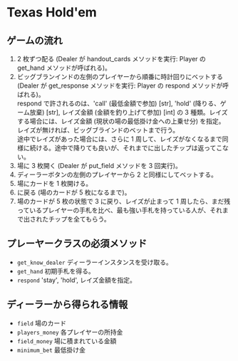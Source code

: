 # Texas Hold'em

## ゲームの流れ
1. 2 枚ずつ配る (Dealer が handout_cards メソッドを実行: Player の get_hand メソッドが呼ばれる)。  
2. ビッグブランインドの左側のプレイヤーから順番に時計回りにベットする (Dealer が get_response メソッドを実行: Player の respond メソッドが呼ばれる)。  
respond で許されるのは、'call' (最低金額で参加) [str], 'hold' (降りる、ゲーム放棄) [str], レイズ金額 (金額を釣り上げて参加) [int] の 3 種類。レイズする場合には、レイズ金額 (現状の場の最低掛け金への上乗せ分) を指定。  
レイズが無ければ、ビッグブラインドのベットまで行う。  
途中でレイズがあった場合には、さらに 1 周して、レイズがなくなるまで同様に続ける。途中で降りても良いが、それまでに出したチップは返ってこない。  
3. 場に 3 枚開く (Dealer が put_field メソッドを 3 回実行)。  
4. ディーラーボタンの左側のプレイヤーから 2 と同様にしてベットする。
5. 場にカードを 1 枚開ける。  
6.  に戻る (場のカードが 5 枚になるまで)。  
7. 場のカードが 5 枚の状態で 3 に戻り、レイズが止まって 1 周したら、まだ残っているプレイヤーの手札を比べ、最も強い手札を持っている人が、それまで出されたチップを全てもらう。

## プレーヤークラスの必須メソッド
- `get_know_dealer` ディーラーインスタンスを受け取る。
- `get_hand` 初期手札を得る。
- `respond` 'stay', 'hold', レイズ金額を指定。

## ディーラーから得られる情報
- `field` 場のカード
- `players_money` 各プレイヤーの所持金
- `field_money` 場に積まれている金額
- `minimum_bet` 最低掛け金
